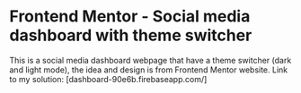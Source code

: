 # Frontend Mentor - Social media dashboard with theme switcher

This is a social media dashboard webpage that have a theme switcher (dark and light mode), the idea and design is from Frontend Mentor website.
Link to my solution: [dashboard-90e6b.firebaseapp.com/]
